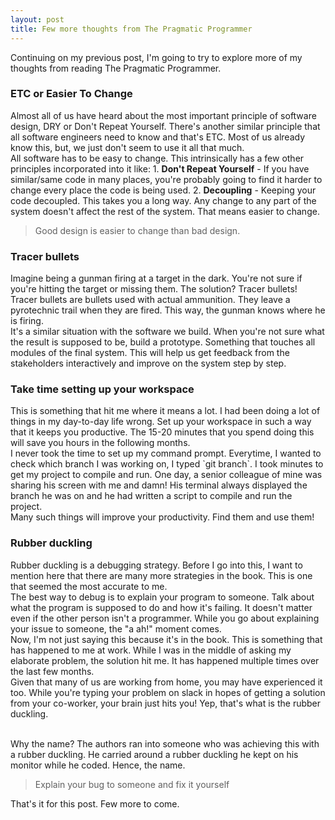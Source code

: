 ```yaml
---
layout: post
title: Few more thoughts from The Pragmatic Programmer
---
```


Continuing on my previous post, I'm going to try to explore more of my thoughts from reading The Pragmatic Programmer.

<h3>ETC or Easier To Change</h3>
Almost all of us have heard about the most important principle of software design, DRY or Don't Repeat Yourself. There's another similar principle that all software engineers need to know and that's ETC. Most of us already know this, but, we just don't seem to use it all that much.<br>
All software has to be easy to change. This intrinsically has a few other principles incorporated into it like:
1. <b>Don't Repeat Yourself</b> - If you have similar/same code in many places, you're probably going to find it harder to change every place the code is being used.
2. <b>Decoupling</b> - Keeping your code decoupled. This takes you a long way. Any change to any part of the system doesn't affect the rest of the system. That means easier to change.

> Good design is easier to change than bad design.

<h3>Tracer bullets</h3>
Imagine being a gunman firing at a target in the dark. You're not sure if you're hitting the target or missing them. The solution? Tracer bullets! Tracer bullets are bullets used with actual ammunition. They leave a pyrotechnic trail when they are fired. This way, the gunman knows where he is firing.<br>
It's a similar situation with the software we build. When you're not sure what the result is supposed to be, build a prototype. Something that touches all modules of the final system. This will help us get feedback from the stakeholders interactively and improve on the system step by step.

<h3>Take time setting up your workspace</h3>
This is something that hit me where it means a lot. I had been doing a lot of things in my day-to-day life wrong. Set up your workspace in such a way that it keeps you productive. The 15-20 minutes that you spend doing this will save you hours in the following months.<br>
I never took the time to set up my command prompt. Everytime, I wanted to check which branch I was working on, I typed `git branch`. I took minutes to get my project to compile and run. One day, a senior colleague of mine was sharing his screen with me and damn! His terminal always displayed the branch he was on and he had written a script to compile and run the project.<br>
Many such things will improve your productivity. Find them and use them!

<h3>Rubber duckling</h3>
Rubber duckling is a debugging strategy. Before I go into this, I want to mention here that there are many more strategies in the book. This is one that seemed the most accurate to me.<br>
The best way to debug is to explain your program to someone. Talk about what the program is supposed to do and how it's failing. It doesn't matter even if the other person isn't a programmer. While you go about explaining your issue to someone, the "a ah!" moment comes.<br>
Now, I'm not just saying this because it's in the book. This is something that has happened to me at work. While I was in the middle of asking my elaborate problem, the solution hit me. It has happened multiple times over the last few months.<br>
Given that many of us are working from home, you may have experienced it too. While you're typing your problem on slack in hopes of getting a solution from your co-worker, your brain just hits you! Yep, that's what is the rubber duckling.<br><br>

Why the name? The authors ran into someone who was achieving this with a rubber duckling. He carried around a rubber duckling he kept on his monitor while he coded. Hence, the name.

> Explain your bug to someone and fix it yourself

That's it for this post. Few more to come.
